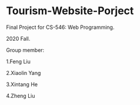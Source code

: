 # Tourism-Website-Porject
Final Project for CS-546: Web Programming.

2020 Fall.

Group member:

1.Feng Liu

2.Xiaolin Yang

3.Xintang He

4.Zheng Liu
